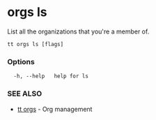 # orgs ls

List all the organizations that you're a member of.

```
tt orgs ls [flags]
```

### Options

```
  -h, --help   help for ls
```

### SEE ALSO

* [tt orgs](tt_orgs.md)	 - Org management
